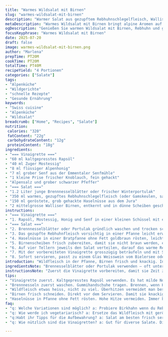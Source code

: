 ```yaml
---
title: "Warmes Wildsalat mit Birnen"
slug: "warmes-wildsalat-mit-birnen"
description: "Warmer Salat aus gezupftem Rebhuhnschlegelfleisch, Walliser Birnen und gerösteten Haselnüssen. Mit einer Senf-Honig-Vinaigrette aus kaltgepresstem Rapsöl, Zuger Mostessig und einem Hauch frischem Alpensalz. Reh und Gams passen gut zu den Aromen, ersetzt Confits durch in Butter sanft gegarte Keulen. Statt Noix de Grenoble geröstete Haselnüsse aus dem Jurabogen. Salat mit jungen Brennnesselblättern oder jungem Löwenzahn, leicht bitter, typisch Alpen. Minimalistisch, rustikal, in weniger als 20 Minuten servierbereit. Kein Gluten, keine Laktose, passen zu Fondue-Resten oder Alp-Picknick."
metaDescription: "Warmes Wildsalat mit Birnen bringt alpine Aromen auf den Tisch. Rebhuhn, Nüsse und eine würzige Vinaigrette ergeben ein raffiniertes Gericht."
ogDescription: "Genießen Sie warmen Wildsalat mit Birnen, Rebhuhn und gerösteten Nüssen. Ein schnelles Rezept aus der Schweizer Alpenküche."
focusKeyphrase: "Warmes Wildsalat mit Birnen"
date: 2025-07-20
draft: false
image: warmes-wildsalat-mit-birnen.png
author: "Marlena"
prepTime: PT20M
cookTime: PT20M
totalTime: PT40M
recipeYield: "4 Portionen"
categories: ["Salate"]
tags:
- "Alpenküche"
- "Wildgerichte"
- "schnelle Rezepte"
- "Gesunde Ernährung"
keywords:
- "Swiss cuisine"
- "Alpenküche"
- "Wildsalat"
breadcrumb: ["Home", "Recipes", "Salate"]
nutrition: 
 calories: "320"
 fatContent: "22g"
 carbohydrateContent: "12g"
 proteinContent: "18g"
ingredients:
- "=== Vinaigrette ==="
- "60 ml kaltgepresstes Rapsöl"
- "40 ml Zuger Mostessig"
- "8 ml flüssiger Alpenhonig"
- "7 ml grober Senf aus der Emmentaler Senfmühle"
- "1 kleine Prise frischer Knoblauch, fein gehackt"
- "Alpensalz und grober schwarzer Pfeffer"
- "=== Salat ==="
- "1.2 Liter junge Brennnesselblätter oder frischer Winterportulak"
- "350 ml warmes, gezupftes Rebhuhnschlegelfleisch (oder Gamskeulen, sanft in Butter geschmort)"
- "150 ml geröstete, grob gehackte Haselnüsse aus dem Jura"
- "2 mittelgrosse Walliser Birnen, entkernt und in dünne Scheiben geschnitten"
instructions:
- "=== Vinaigrette ==="
- "1. Rapsöl, Mostessig, Honig und Senf in einer kleinen Schüssel mit einem Schneebesen gut verrühren. Mit Knoblauch, Salz und Pfeffer abschmecken. Kurz beiseite stellen, damit sich die Aromen verbinden."
- "=== Salat ==="
- "2. Brennnesselblätter oder Portulak gründlich waschen und trocken schleudern."
- "3. Das gezupfte Rebhuhnfleisch vorsichtig in einer Pfanne leicht erwärmen, sodass es gerade lauwarm ist."
- "4. Haselnüsse in einer Bratpfanne ohne Fett goldbraun rösten, leicht abkühlen lassen."
- "5. Birnenscheiben frisch zubereiten, damit sie nicht braun werden, eventuell mit wenig Zitronensaft beträufeln."
- "6. Auf vier Tellern jeweils den Salat verteilen, darauf das warme Rebhuhn legen, mit Birnenscheiben und gerösteten Haselnüssen bestreuen."
- "7. Mit der vorbereiteten Vinaigrette grosszügig beträufeln und mit Schwarzpfeffer aus der Mühle würzen."
- "8. Sofort servieren, passt zu einem Glas Weisswein vom Bielersee oder Zuger Cuvée."
introduction: "Wildfleisch in der Pfanne, Birnen frisch und knackig. In den Alpen, da lebt man nah zur Natur. Essen wie es wächst. Kein Schnickschnack. Rebhuhn so zart, fast wie eine Wolke auf der Zunge. Birnen vom Baum am Waldrand, süss, mit einem Hauch Säure. Nüsse aus dem Wald, geröstet, knacken auf der Zunge. Brennnesseln bringen Biss und Herbe. Einfach zusammen in einem warmen Salat. Die Vinaigrette bindet alles mit Senf und Honig zusammen. Zubereitet wie auf der Alp, schnell auf dem Feuer oder im Pfännli. Glut für Konfis? Nein, hier butterweich. Gut für den Abend nach einer Tour ums Chasseral oder eine Wanderung zum Pilatus. Einfach, roh und doch würzig. Brennt fast im Hals, aber im guten Sinn. Dazu ein Stück Roggenbrot, früher geerntet. So schmeckt Heimat und Berg."
ingredientsNote: "Brennesselblätter oder Portulak verwenden – oft unterschätzt. Dem Salat eine herbe, alpine Note. Kannst auch jungen Löwenzahn nehmen, je nach Saison. Für das Wildfleisch eignet sich Rebhuhn, aber auch Gams oder Birkhahn. Wenn kein Confits, dann die Keule in Butter langsam garen. Danach in warmem Zustand zupfen. Birnen am besten Walliser oder vom Bodensee. Wenig Zucker, viel Aroma. Röste die Haselnüsse ohne Fett, bis sie knacken. Das macht den Unterschied. Die Vinaigrette gut durchziehen lassen, damit der Senf seine Kraft entfaltet. Honig kann durch Alpenblütenhonig ersetzt werden, bringt Schärfe. Rapsöl für leichte Note – auch Nussöl passt, für mehr Tiefe. Frischer Knoblauch, nicht zu viel, nur eine kleine Spitze."
instructionsNote: "Zuerst die Vinaigrette vorbereiten, damit sie Zeit zum Ziehen hat. Salate gründlich waschen, Brennnesseln mit Handschuhen, sonst Brennen! Das Wildfleisch vorsichtig erwärmen, nicht zu heiss, sonst wird es trocken. Haselnüsse rösten, ständige Bewegung, dass sie nicht verbrennen. Die Birnen erst kurz vor dem Servieren schneiden, damit sie frisch bleiben. Alles zusammen anrichten: Salat als Basis, warmes Fleisch drauf, Birnen hübsch fächern, Nüsse drüber streuen. Vinaigrette zuletzt. Sofort servieren, damit alles luftig und frisch bleibt. Passt gut als leichter Hauptgang oder als Alp-Brotzeit. Je nach Jahreszeit variieren: Frische Kräuter aus dem Kräutergarten oder Bergwiese dazu. Achte auf frische Zutaten, vor allem bei Wild – kein muffiger Geschmack. Die Kombination von süss, salzig, bitter, warm und kalt macht den Unterschied. Nicht zu viel Zeit einkalkulieren, frisch ist wichtig."
tips:
- "Vinaigrette zuerst. Kaltgepresstes Rapsöl verwenden. Es hat milde Noten. Senf aus der Emmentaler Senfmühle bringt Schärfe. Knoblauch fein hacken. Aromen ziehen lassen. Alpensalz nicht vergessen. Alles zusammen in einer Schüssel vermengen. Gut rühren, bis sich die Zutaten verbinden. Diese Grundschritte entscheidend. Wichtig für Geschmack."
- "Brennnesseln zuerst waschen. Gummihandschuhe tragen. Brennen, wenn Hände in Kontakt. Frische Kräuter sind toll. Aber Brennnessel gibt den alpine Biss. Winterportulak auch gut. Jugendlichkeit der Blätter bringt Frische. Danach gut abtropfen lassen. Keine Feuchtigkeit ist wichtig. Zu viel Wasser macht das Gericht matschig."
- "Wildfleisch etwas heiss, nicht zu viel. Überhitzen vermeidet man besser. Dann wird es trocken, zäh. Die Keule in Butter garen ist toll. Aromen der Butter kommen durch. Rebhuhn ist ideal, zart. Gams ist auch eine gute Wahl. Butter macht das Fleisch fast schmelzend. In mundgerechte Stücke zupfen."
- "Birnen frisch schneiden. Direkt vor dem Servieren. Damit sie knackig bleiben. Verfärbung verhindern, anderes wie Zitronensaft hilft. Frische, süsse Walliser Birnen sind perfekt. Aroma ist wichtig. Use alpine Sorten wenn möglich. Oder Bodensee Birnen, auch gut. Super zur Balance von salzig und süss."
- "Haselnüsse in Pfanne ohne Fett rösten. Hohe Hitze vermeiden. Immer bewegen. Dafür sorgen, dass sie braun werden. Knacken ist wichtig. Macht den Unterschied im Geschmack. Nüsse aus dem Jura sind perfekt. Sie passen ideal zum Wildfleisch. Crunchy Textur, harmoniert gut mit den Birnen."
faq:
- "q: Welche Variationen sind möglich? a: Probiere Birkhahn wenn du Rebhuhn nicht findest. Oder sogar Rentierfleisch. Je nach saisonalen Verfügbarkeiten. Brennnesseln auch ersetzen mit jungem Löwenzahn. Das ist sehr bitter und aromatisch. Oder dafür Portulak auch nehmen. Mach alles nach deinen Vorlieben."
- "q: Wie werde ich vegetariarisch? a: Ersetze das Wildfleisch mit geröstetem Tofu. Das bringt ebenfalls Protein. Oder geh mit gebratenem Aubergine. Die Röstaromen sind toll. Wichtig, damit die Basis weiterhin bleibt. Halte Vinaigrette gleich. Es bringt den Salat zusammen, die Aromen. Vielfalt möglich."
- "q:Habt ihr Tipps für die Aufbewahrung? a: Salat am besten frisch servieren. Wenn Reste bleiben, Fleisch separat lagern. Nüsse können knusprig bleiben. Im Kühlschrank lagern. Der Salat verliert die Frische. Vor dem nächsten Verzehr die Vinaigrette frisch zubereiten. Dann alles zusammenmischen."
- "q: Wie nützlich sind die Vinaigretten? a: Gut für diverse Salate. Die Zutaten flexibel. Verwende schon andere Essigsorten. Obst-Essig bringt Frucht. Auch für Grillgerichte viel Verwendung. Kalt gepresstes Öl immer von Vorteil. Es ist gesünder. Bringt die Aromen von verwendeten Zutaten gut hervor."

---
```

